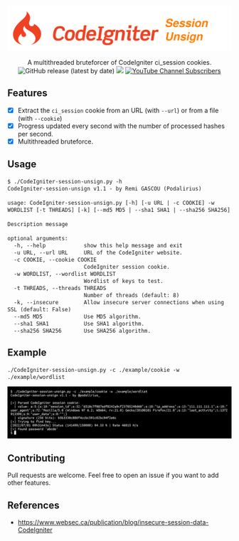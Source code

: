 ![](./.github/banner.png)

<p align="center">
  A multithreaded bruteforcer of CodeIgniter ci_session cookies.
  <br>
  <img alt="GitHub release (latest by date)" src="https://img.shields.io/github/v/release/p0dalirius/CodeIgniter-session-unsign">
  <a href="https://twitter.com/intent/follow?screen_name=podalirius_" title="Follow"><img src="https://img.shields.io/twitter/follow/podalirius_?label=Podalirius&style=social"></a>
  <a href="https://www.youtube.com/c/Podalirius_?sub_confirmation=1" title="Subscribe"><img alt="YouTube Channel Subscribers" src="https://img.shields.io/youtube/channel/subscribers/UCF_x5O7CSfr82AfNVTKOv_A?style=social"></a>
  <br>
</p>

## Features

 - [x] Extract the `ci_session` cookie from an URL (with `--url`) or from a file (with `--cookie`)
 - [x] Progress updated every second with the number of processed hashes per second.
 - [x] Multithreaded bruteforce.

## Usage

```
$ ./CodeIgniter-session-unsign.py -h
CodeIgniter-session-unsign v1.1 - by Remi GASCOU (Podalirius)

usage: CodeIgniter-session-unsign.py [-h] [-u URL | -c COOKIE] -w WORDLIST [-t THREADS] [-k] [--md5 MD5 | --sha1 SHA1 | --sha256 SHA256]

Description message

optional arguments:
  -h, --help            show this help message and exit
  -u URL, --url URL     URL of the CodeIgniter website.
  -c COOKIE, --cookie COOKIE
                        CodeIgniter session cookie.
  -w WORDLIST, --wordlist WORDLIST
                        Wordlist of keys to test.
  -t THREADS, --threads THREADS
                        Number of threads (default: 8)
  -k, --insecure        Allow insecure server connections when using SSL (default: False)
  --md5 MD5             Use MD5 algorithm.
  --sha1 SHA1           Use SHA1 algorithm.
  --sha256 SHA256       Use SHA256 algorithm.
```

## Example

```
./CodeIgniter-session-unsign.py -c ./example/cookie -w ./example/wordlist
```

![](./.github/example.png)

## Contributing

Pull requests are welcome. Feel free to open an issue if you want to add other features.

## References
 - https://www.websec.ca/publication/blog/insecure-session-data-CodeIgniter